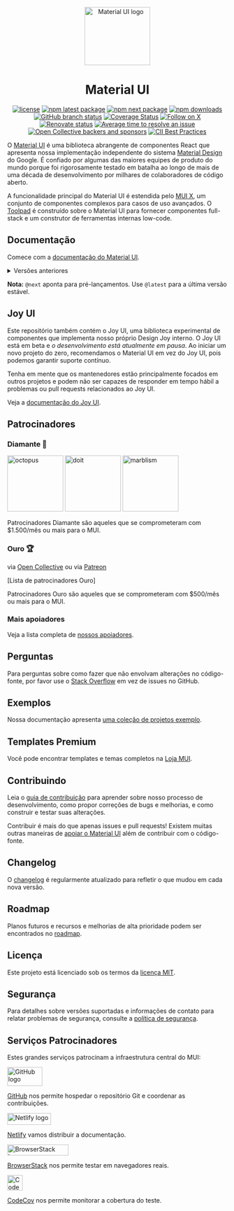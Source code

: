 <!-- markdownlint-disable-next-line -->
<p align="center">
  <a href="https://mui.com/core/" rel="noopener" target="_blank"><img width="150" height="133" src="https://mui.com/static/logo.svg" alt="Material UI logo"></a>
</p>

<h1 align="center">Material UI</h1>

<div align="center">

[![license](https://img.shields.io/badge/license-MIT-blue.svg)](https://github.com/mui/material-ui/blob/HEAD/LICENSE)
[![npm latest package](https://img.shields.io/npm/v/@mui/material/latest.svg)](https://www.npmjs.com/package/@mui/material)
[![npm next package](https://img.shields.io/npm/v/@mui/material/next.svg)](https://www.npmjs.com/package/@mui/material)
[![npm downloads](https://img.shields.io/npm/dm/@mui/material.svg)](https://www.npmjs.com/package/@mui/material)
[![GitHub branch status](https://img.shields.io/github/checks-status/mui/material-ui/HEAD)](https://github.com/mui/material-ui/commits/HEAD/)
[![Coverage Status](https://img.shields.io/codecov/c/github/mui/material-ui.svg)](https://app.codecov.io/gh/mui/material-ui/)
[![Follow on X](https://img.shields.io/twitter/follow/MaterialUI.svg?label=follow+Material+UI)](https://x.com/MaterialUI)
[![Renovate status](https://img.shields.io/badge/renovate-enabled-brightgreen.svg)](https://github.com/mui/material-ui/issues/27062)
[![Average time to resolve an issue](https://isitmaintained.com/badge/resolution/mui/material-ui.svg)](https://isitmaintained.com/project/mui/material-ui 'Tempo médio para resolver um problema')
[![Open Collective backers and sponsors](https://img.shields.io/opencollective/all/mui-org)](https://opencollective.com/mui-org)
[![CII Best Practices](https://bestpractices.coreinfrastructure.org/projects/1320/badge)](https://bestpractices.coreinfrastructure.org/projects/1320)

</div>

O [Material UI](https://mui.com/material-ui/) é uma biblioteca abrangente de componentes React que apresenta nossa implementação independente do sistema [Material Design](https://m2.material.io/design/introduction/) do Google.
É confiado por algumas das maiores equipes de produto do mundo porque foi rigorosamente testado em batalha ao longo de mais de uma década de desenvolvimento por milhares de colaboradores de código aberto.

A funcionalidade principal do Material UI é estendida pelo [MUI X](https://github.com/mui/mui-x), um conjunto de componentes complexos para casos de uso avançados.
O [Toolpad](https://github.com/mui/toolpad) é construído sobre o Material UI para fornecer componentes full-stack e um construtor de ferramentas internas low-code.

## Documentação

Comece com a [documentação do Material UI](https://mui.com/material-ui/getting-started/).

<details>
  <summary>Versões anteriores</summary>

- **[v5.x](https://v5.mui.com/)** ([Atualizando da v5 para v6](https://mui.com/material-ui/migration/upgrade-to-v6/))
- **[v4.x](https://v4.mui.com/)** ([Atualizando da v4 para v5](https://mui.com/material-ui/migration/migration-v4/))
- **[v3.x](https://v3.mui.com/)** ([Atualizando da v3 para v4](https://mui.com/material-ui/migration/migration-v3/))
- **[v0.x](https://v0.mui.com/)** ([Atualizando para v1](https://mui.com/material-ui/migration/migration-v0x/))

</details>

**Nota:** `@next` aponta para pré-lançamentos.
Use `@latest` para a última versão estável.

## Joy UI

Este repositório também contém o Joy UI, uma biblioteca experimental de componentes que implementa nosso próprio Design Joy interno.
O Joy UI está em beta e _o desenvolvimento está atualmente em pausa_.
Ao iniciar um novo projeto do zero, recomendamos o Material UI em vez do Joy UI, pois podemos garantir suporte contínuo.

Tenha em mente que os mantenedores estão principalmente focados em outros projetos e podem não ser capazes de responder em tempo hábil a problemas ou pull requests relacionados ao Joy UI.

Veja a [documentação do Joy UI](https://mui.com/joy-ui/getting-started/).

## Patrocinadores

### Diamante 💎

<p>
  <a href="https://octopus.com/?utm_source=mui.com&utm_medium=referral&utm_content=readme" rel="noopener sponsored" target="_blank"><img height="128" width="128" src="https://mui.com/static/sponsors/octopus-square.svg" alt="octopus" title="Implantações repetíveis e confiáveis" loading="lazy" /></a>
  <a href="https://www.doit.com/?utm_source=mui.com&utm_medium=referral&utm_content=readme" rel="noopener sponsored" target="_blank"><img height="128" width="128" src="https://mui.com/static/sponsors/doit-square.svg" alt="doit" title="Plataforma de Gerenciamento para Google Cloud e AWS" loading="lazy" /></a>
  <a href="https://www.marblism.com/?utm_source=mui.com&utm_medium=referral&utm_content=readme" rel="noopener sponsored" target="_blank"><img height="128" width="128" src="https://mui.com/static/sponsors/marblism-square.svg" alt="marblism" title="Geração de aplicativos web com IA" loading="lazy" /></a>
</p>

Patrocinadores Diamante são aqueles que se comprometeram com \$1.500/mês ou mais para o MUI.

### Ouro 🏆

via [Open Collective](https://opencollective.com/mui-org) ou via [Patreon](https://www.patreon.com/oliviertassinari)

[Lista de patrocinadores Ouro]

Patrocinadores Ouro são aqueles que se comprometeram com \$500/mês ou mais para o MUI.

### Mais apoiadores

Veja a lista completa de [nossos apoiadores](https://mui.com/material-ui/discover-more/backers/).

## Perguntas

Para perguntas sobre como fazer que não envolvam alterações no código-fonte, por favor use o [Stack Overflow](https://stackoverflow.com/questions/) em vez de issues no GitHub.

## Exemplos

Nossa documentação apresenta [uma coleção de projetos exemplo](https://github.com/mui/material-ui/tree/master/examples).

## Templates Premium

Você pode encontrar templates e temas completos na [Loja MUI](https://mui.com/store/?utm_source=docs&utm_medium=referral&utm_campaign=readme-store).

## Contribuindo

Leia o [guia de contribuição](/CONTRIBUTING.md) para aprender sobre nosso processo de desenvolvimento, como propor correções de bugs e melhorias, e como construir e testar suas alterações.

Contribuir é mais do que apenas issues e pull requests!
Existem muitas outras maneiras de [apoiar o Material UI](https://mui.com/material-ui/getting-started/faq/#mui-is-an-awesome-organization-how-can-i-support-it) além de contribuir com o código-fonte.

## Changelog

O [changelog](https://github.com/mui/material-ui/releases) é regularmente atualizado para refletir o que mudou em cada nova versão.

## Roadmap

Planos futuros e recursos e melhorias de alta prioridade podem ser encontrados no [roadmap](https://mui.com/material-ui/discover-more/roadmap/).

## Licença

Este projeto está licenciado sob os termos da [licença MIT](/LICENSE).

## Segurança

Para detalhes sobre versões suportadas e informações de contato para relatar problemas de segurança, consulte a [política de segurança](https://github.com/mui/material-ui/security/policy).

## Serviços Patrocinadores

Estes grandes serviços patrocinam a infraestrutura central do MUI:

<div>
<picture>
  <source media="(prefers-color-scheme: dark)" srcset="https://mui.com/static/readme/github-darkmode.svg">
  <source media="(prefers-color-scheme: light)" srcset="https://mui.com/static/readme/github-lightmode.svg">
  <img alt="GitHub logo" src="https://mui.com/static/readme/github-lightmode.svg" width="80" height="43">
</picture>

[GitHub](https://github.com/) nos permite hospedar o repositório Git e coordenar as contribuições.

</div>

<div>
<picture>
  <source media="(prefers-color-scheme: dark)" srcset="https://mui.com/static/readme/netlify-darkmode.svg">
  <source media="(prefers-color-scheme: light)" srcset="https://mui.com/static/readme/netlify-lightmode.svg">
  <img alt="Netlify logo" src="https://mui.com/static/readme/netlify-lightmode.svg" width="100" height="27">
</picture>

[Netlify](https://www.netlify.com/) vamos distribuir a documentação.

</div>

<div>
<picture>
  <source media="(prefers-color-scheme: dark)" srcset="https://mui.com/static/readme/browserstack-darkmode.svg">
  <source media="(prefers-color-scheme: light)" srcset="https://mui.com/static/readme/browserstack-lightmode.svg">
  <img alt="BrowserStack logo" src="https://mui.com/static/readme/browserstack-lightmode.svg" width="140" height="25">
</picture>

[BrowserStack](https://www.browserstack.com/) nos permite testar em navegadores reais.

</div>

<div>
<img loading="lazy" alt="CodeCov logo" src="https://avatars.githubusercontent.com/u/8226205?s=105" width="35" height="35">

[CodeCov](https://about.codecov.io/) nos permite monitorar a cobertura do teste.

</div>
